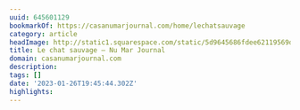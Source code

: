 ```yaml
---
uuid: 645601129
bookmarkOf: https://casanumarjournal.com/home/lechatsauvage
category: article
headImage: http://static1.squarespace.com/static/5d9645686fdee62119569dec/5da462722d11583e99b2ba77/605f2b63b721401f99db1fe1/1616940233107/robinfalxa_casanumar_flotsbleus-29jan_tl_09353.JPG?format=1500w
title: Le chat sauvage — Nu Mar Journal
domain: casanumarjournal.com
description: 
tags: []
date: '2023-01-26T19:45:44.302Z'
highlights: 
---
```





